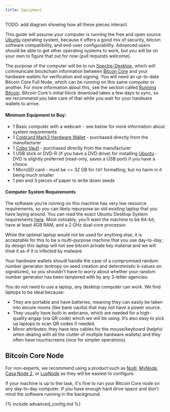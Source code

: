 ```yaml
---
title: Equipment
---
```


TODO: add diagram showing how all these pieces interact.

This guide will assume your computer is running the free and open source [Ubuntu](https://ubuntu.com/) operating system, because it offers a good mix of security, bitcoin software compatibility, and end-user configurability.
Advanced users should be able to get other operating systems to work, but you will be on your own to figure that out for now (pull requests welcome).

The purpose of the computer will be to run [Spectre-Desktop](https://github.com/cryptoadvance/specter-desktop), which will communicate blockchain information between [Bitcon Core](https://bitcoin.org/en/full-node) and your hardware wallets for verification and signing.
You will need an up-to-date Bitcoin Core Full Node, which can be running on this same computer or another.
For more information about this, see the section called [Running Bitcoin](/running-bitcoin).
Bitcoin Core's initial block download takes a few days to sync, so we recommend you take care of that while you wait for your hardware wallets to arrive.

#### Minimum Equipment to Buy:
* 1 Basic computer with a webcam - see below for more information about system requirements
* 1 [Coldcard Mark3 Hardware Wallet](https://coldcardwallet.com/) - purchased directly from the manufacturer
* 1 [Cobo Vault](https://cobo.com/hardware-wallet/cobo-vault) - purchased directly from the manufacturer
* 1 USB stick or DVD-R (if you have a DVD drive) for installing [Ubuntu](https://ubuntu.com/) - DVD is slightly preferred (read-only, saves a USB port) if you have a choice.
* 1 MicroSD card - must be <= 32 GB for `FAT` formatting, but no harm in it being much smaller
* 1 pen and 3 pieces of paper to write down seeds

#### Computer System Requirements
The software you’re running on this machine has very low resource requirements, so you can likely repurpose an old existing laptop that you have laying around.
You can read the exact Ubuntu Desktop System requirements [here](https://help.ubuntu.com/community/Installation/SystemRequirements).
Most notoably, you’ll want the machine to be 64-bit, have at least 4GB RAM, and a 2 GHz dual-core processor.

While the optimal laptop would not be used for anything else, it is acceptable for this to be a multi-purpose machine that you use day-to-day; by design this laptop will not see bitcoin private key material and we will treat it as-if it is infected by malware.

Your hardware wallets shoudl handle the case of a compromised random number generator (entropy on seed creation and deterministic k-values on signatures), so you shouldn’t have to worry about whether your random number generator has been tampered with by any 3-letter agencies.

You do not need to use a laptop, any desktop computer can work. We find laptops to be ideal because:
* They are portable and have batteries, meaning they can easily be taken into secure rooms (like bank vaults) that may not have a power source.
* They usually have built-in webcams, which are needed for a high-quality airgap (via QR code) which we will be using. It’s also easy to pick up laptops to scan QR codes if needed.
* Minor attributes: they have less cables for the mouse/keyboard (helpful when dealing with all the clutter of multiple hardware wallets) and they often have touchscreens (nice for simpler operations).

## Bitcoin Core Node
For non-experts, we recommend using a product such as [Nodl](https://www.nodl.it/), [MyNode](https://mynodebtc.com/), [Casa Node 2](https://keys.casa/lightning-bitcoin-node), or [LuxNode](https://luxnode.io/) as they will be easiest to configure.

If your machine is up to the task, it's fine to run your Bitcoin Core node on any day-to-day computer.
If you have enough hard drive space and don't mind the software running in the background.

{% include advanced_config.md %}
